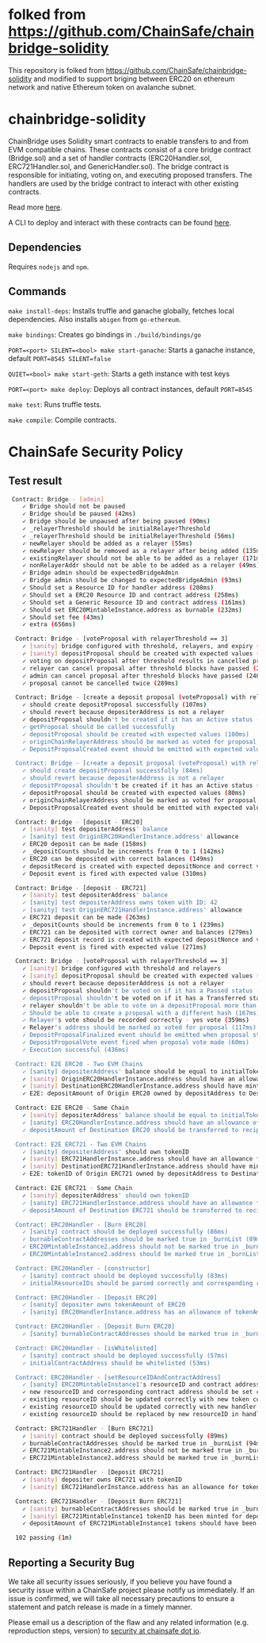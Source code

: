 # folked from  https://github.com/ChainSafe/chainbridge-solidity

This repository is folked from https://github.com/ChainSafe/chainbridge-solidity and modified to support briging between ERC20 on ethereum network and native Ethereum token on avalanche subnet.

# chainbridge-solidity

ChainBridge uses Solidity smart contracts to enable transfers to and from EVM compatible chains. These contracts consist of a core bridge contract (Bridge.sol) and a set of handler contracts (ERC20Handler.sol, ERC721Handler.sol, and GenericHandler.sol). The bridge contract is responsible for initiating, voting on, and executing proposed transfers. The handlers are used by the bridge contract to interact with other existing contracts.

Read more [here](https://chainbridge.chainsafe.io/).

A CLI to deploy and interact with these contracts can be found [here](https://github.com/ChainSafe/chainbridge-deploy/tree/master/cb-sol-cli).

## Dependencies

Requires `nodejs` and `npm`.

## Commands

`make install-deps`: Installs truffle and ganache globally, fetches local dependencies. Also installs `abigen` from `go-ethereum`.

`make bindings`: Creates go bindings in `./build/bindings/go`

`PORT=<port> SILENT=<bool> make start-ganache`: Starts a ganache instance, default `PORT=8545 SILENT=false`

`QUIET=<bool> make start-geth`: Starts a geth instance with test keys

`PORT=<port> make deploy`: Deploys all contract instances, default `PORT=8545`

`make test`: Runs truffle tests.

`make compile`: Compile contracts.

# ChainSafe Security Policy

## Test result
```bash
 Contract: Bridge - [admin]
    ✓ Bridge should not be paused
    ✓ Bridge should be paused (42ms)
    ✓ Bridge should be unpaused after being paused (90ms)
    ✓ _relayerThreshold should be initialRelayerThreshold
    ✓ _relayerThreshold should be initialRelayerThreshold (56ms)
    ✓ newRelayer should be added as a relayer (55ms)
    ✓ newRelayer should be removed as a relayer after being added (135ms)
    ✓ existingRelayer should not be able to be added as a relayer (171ms)
    ✓ nonRelayerAddr should not be able to be added as a relayer (49ms)
    ✓ Bridge admin should be expectedBridgeAdmin
    ✓ Bridge admin should be changed to expectedBridgeAdmin (93ms)
    ✓ Should set a Resource ID for handler address (208ms)
    ✓ Should set a ERC20 Resource ID and contract address (258ms)
    ✓ Should set a Generic Resource ID and contract address (161ms)
    ✓ Should set ERC20MintableInstance.address as burnable (232ms)
    ✓ Should set fee (43ms)
    ✓ extra (656ms)

  Contract: Bridge - [voteProposal with relayerThreshold == 3]
    ✓ [sanity] bridge configured with threshold, relayers, and expiry (58ms)
    ✓ [sanity] depositProposal should be created with expected values (126ms)
    ✓ voting on depositProposal after threshold results in cancelled proposal (248ms)
    ✓ relayer can cancel proposal after threshold blocks have passed (238ms)
    ✓ admin can cancel proposal after threshold blocks have passed (240ms)
    ✓ proposal cannot be cancelled twice (289ms)

  Contract: Bridge - [create a deposit proposal (voteProposal) with relayerThreshold = 1]
    ✓ should create depositProposal successfully (107ms)
    ✓ should revert because depositerAddress is not a relayer
    ✓ depositProposal shouldn't be created if it has an Active status (152ms)
    ✓ getProposal should be called successfully
    ✓ depositProposal should be created with expected values (100ms)
    ✓ originChainRelayerAddress should be marked as voted for proposal (128ms)
    ✓ DepositProposalCreated event should be emitted with expected values (88ms)

  Contract: Bridge - [create a deposit proposal (voteProposal) with relayerThreshold > 1]
    ✓ should create depositProposal successfully (84ms)
    ✓ should revert because depositerAddress is not a relayer
    ✓ depositProposal shouldn't be created if it has an Active status (139ms)
    ✓ depositProposal should be created with expected values (80ms)
    ✓ originChainRelayerAddress should be marked as voted for proposal (118ms)
    ✓ DepositProposalCreated event should be emitted with expected values (100ms)

  Contract: Bridge - [deposit - ERC20]
    ✓ [sanity] test depositerAddress' balance
    ✓ [sanity] test OriginERC20HandlerInstance.address' allowance
    ✓ ERC20 deposit can be made (158ms)
    ✓ _depositCounts should be increments from 0 to 1 (142ms)
    ✓ ERC20 can be deposited with correct balances (149ms)
    ✓ depositRecord is created with expected depositNonce and correct value (137ms)
    ✓ Deposit event is fired with expected value (310ms)

  Contract: Bridge - [deposit - ERC721]
    ✓ [sanity] test depositerAddress' balance
    ✓ [sanity] test depositerAddress owns token with ID: 42
    ✓ [sanity] test OriginERC721HandlerInstance.address' allowance
    ✓ ERC721 deposit can be made (263ms)
    ✓ _depositCounts should be increments from 0 to 1 (239ms)
    ✓ ERC721 can be deposited with correct owner and balances (279ms)
    ✓ ERC721 deposit record is created with expected depositNonce and values (280ms)
    ✓ Deposit event is fired with expected value (271ms)

  Contract: Bridge - [voteProposal with relayerThreshold == 3]
    ✓ [sanity] bridge configured with threshold and relayers
    ✓ [sanity] depositProposal should be created with expected values (103ms)
    ✓ should revert because depositerAddress is not a relayer
    ✓ depositProposal shouldn't be voted on if it has a Passed status (254ms)
    ✓ depositProposal shouldn't be voted on if it has a Transferred status (374ms)
    ✓ relayer shouldn't be able to vote on a depositProposal more than once (132ms)
    ✓ Should be able to create a proposal with a different hash (167ms)
    ✓ Relayer's vote should be recorded correctly - yes vote (359ms)
    ✓ Relayer's address should be marked as voted for proposal (117ms)
    ✓ DepositProposalFinalized event should be emitted when proposal status updated to passed after numYes >= relayerThreshold (228ms)
    ✓ DepositProposalVote event fired when proposal vote made (60ms)
    ✓ Execution successful (436ms)

  Contract: E2E ERC20 - Two EVM Chains
    ✓ [sanity] depositerAddress' balance should be equal to initialTokenAmount
    ✓ [sanity] OriginERC20HandlerInstance.address should have an allowance of depositAmount from depositerAddress
    ✓ [sanity] DestinationERC20HandlerInstance.address should have minterRole for DestinationERC20MintableInstance
    ✓ E2E: depositAmount of Origin ERC20 owned by depositAddress to Destination ERC20 owned by recipientAddress and back again (822ms)

  Contract: E2E ERC20 - Same Chain
    ✓ [sanity] depositerAddress' balance should be equal to initialTokenAmount
    ✓ [sanity] ERC20HandlerInstance.address should have an allowance of depositAmount from depositerAddress
    ✓ depositAmount of Destination ERC20 should be transferred to recipientAddress (407ms)

  Contract: E2E ERC721 - Two EVM Chains
    ✓ [sanity] depositerAddress' should own tokenID
    ✓ [sanity] ERC721HandlerInstance.address should have an allowance for tokenID from depositerAddress
    ✓ [sanity] DestinationERC721HandlerInstance.address should have minterRole for DestinationERC721MintableInstance
    ✓ E2E: tokenID of Origin ERC721 owned by depositAddress to Destination ERC721 owned by recipientAddress and back again (2217ms)

  Contract: E2E ERC721 - Same Chain
    ✓ [sanity] depositerAddress' should own tokenID
    ✓ [sanity] ERC721HandlerInstance.address should have an allowance for tokenID from depositerAddress
    ✓ depositAmount of Destination ERC721 should be transferred to recipientAddress (613ms)

  Contract: ERC20Handler - [Burn ERC20]
    ✓ [sanity] contract should be deployed successfully (86ms)
    ✓ burnableContractAddresses should be marked true in _burnList (89ms)
    ✓ ERC20MintableInstance2.address should not be marked true in _burnList (92ms)
    ✓ ERC20MintableInstance2.address should be marked true in _burnList after setBurnable is called (99ms)

  Contract: ERC20Handler - [constructor]
    ✓ [sanity] contract should be deployed successfully (83ms)
    ✓ initialResourceIDs should be parsed correctly and corresponding resourceID mappings should have expected values (123ms)

  Contract: ERC20Handler - [Deposit ERC20]
    ✓ [sanity] depositer owns tokenAmount of ERC20
    ✓ [sanity] ERC20HandlerInstance.address has an allowance of tokenAmount from depositerAddress

  Contract: ERC20Handler - [Deposit Burn ERC20]
    ✓ [sanity] burnableContractAddresses should be marked true in _burnList

  Contract: ERC20Handler - [isWhitelisted]
    ✓ [sanity] contract should be deployed successfully (57ms)
    ✓ initialContractAddress should be whitelisted (53ms)

  Contract: ERC20Handler - [setResourceIDAndContractAddress]
    ✓ [sanity] ERC20MintableInstance1's resourceID and contract address should be set correctly
    ✓ new resourceID and corresponding contract address should be set correctly (161ms)
    ✓ existing resourceID should be updated correctly with new token contract address (407ms)
    ✓ existing resourceID should be updated correctly with new handler address (670ms)
    ✓ existing resourceID should be replaced by new resourceID in handler (532ms)

  Contract: ERC721Handler - [Burn ERC721]
    ✓ [sanity] contract should be deployed successfully (89ms)
    ✓ burnableContractAddresses should be marked true in _burnList (94ms)
    ✓ ERC721MintableInstance2.address should not be marked true in _burnList (68ms)
    ✓ ERC721MintableInstance2.address should be marked true in _burnList after setBurnable is called (125ms)

  Contract: ERC721Handler - [Deposit ERC721]
    ✓ [sanity] depositer owns ERC721 with tokenID
    ✓ [sanity] ERC721HandlerInstance.address has an allowance for tokenID

  Contract: ERC721Handler - [Deposit Burn ERC721]
    ✓ [sanity] burnableContractAddresses should be marked true in _burnList
    ✓ [sanity] ERC721MintableInstance1 tokenID has been minted for depositerAddress
    ✓ depositAmount of ERC721MintableInstance1 tokens should have been burned (284ms)

  102 passing (1m)

```

## Reporting a Security Bug

We take all security issues seriously, if you believe you have found a security issue within a ChainSafe
project please notify us immediately. If an issue is confirmed, we will take all necessary precautions 
to ensure a statement and patch release is made in a timely manner.

Please email us a description of the flaw and any related information (e.g. reproduction steps, version) to
[security at chainsafe dot io](mailto:security@chainsafe.io).


